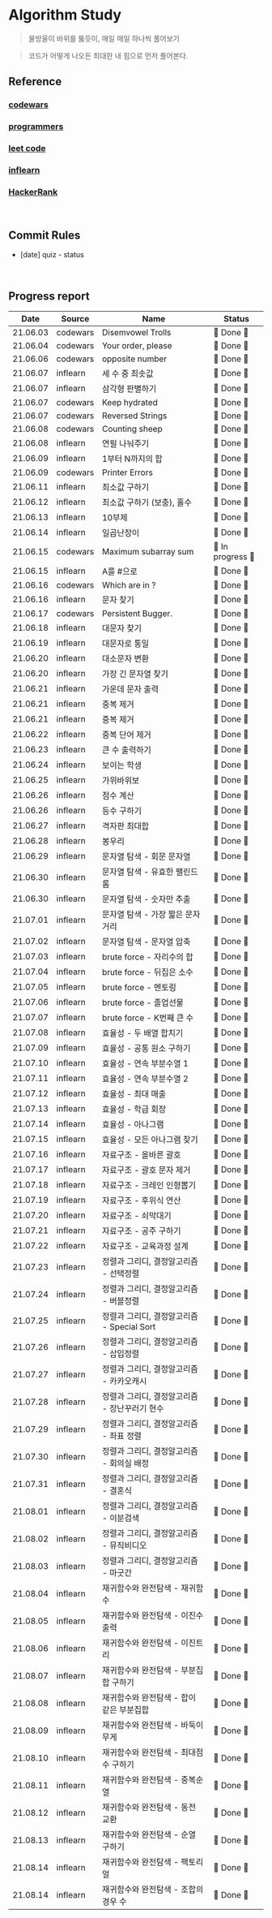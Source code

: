 # Algorithm Study

> 물방울이 바위를 뚫듯이, 매일 매일 하나씩 풀어보기

> 코드가 어떻게 나오든 최대한 내 힘으로 먼저 풀어본다.

## Reference

### [codewars](https://www.codewars.com/dashboard)

### [programmers](https://programmers.co.kr/)

### [leet code](https://leetcode.com/)

### [inflearn](https://www.inflearn.com/)

### [HackerRank](https://www.hackerrank.com/dashboard)

</br>

## Commit Rules

- [date] quiz - status

</br>

## Progress report

|   Date   | Source   | Name                                          | Status            |
| :------: | -------- | --------------------------------------------- | ----------------- |
| 21.06.03 | codewars | Disemvowel Trolls                             | 🎉 Done 🎉        |
| 21.06.04 | codewars | Your order, please                            | 🎉 Done 🎉        |
| 21.06.06 | codewars | opposite number                               | 🎉 Done 🎉        |
| 21.06.07 | inflearn | 세 수 중 최솟값                               | 🎉 Done 🎉        |
| 21.06.07 | inflearn | 삼각형 판별하기                               | 🎉 Done 🎉        |
| 21.06.07 | codewars | Keep hydrated                                 | 🎉 Done 🎉        |
| 21.06.07 | codewars | Reversed Strings                              | 🎉 Done 🎉        |
| 21.06.08 | codewars | Counting sheep                                | 🎉 Done 🎉        |
| 21.06.08 | inflearn | 연필 나눠주기                                 | 🎉 Done 🎉        |
| 21.06.09 | inflearn | 1부터 N까지의 합                              | 🎉 Done 🎉        |
| 21.06.09 | codewars | Printer Errors                                | 🎉 Done 🎉        |
| 21.06.11 | inflearn | 최소값 구하기                                 | 🎉 Done 🎉        |
| 21.06.12 | inflearn | 최소값 구하기 (보충), 홀수                    | 🎉 Done 🎉        |
| 21.06.13 | inflearn | 10부제                                        | 🎉 Done 🎉        |
| 21.06.14 | inflearn | 일곱난장이                                    | 🎉 Done 🎉        |
| 21.06.15 | codewars | Maximum subarray sum                          | 👻 In progress 👻 |
| 21.06.15 | inflearn | A를 #으로                                     | 🎉 Done 🎉        |
| 21.06.16 | codewars | Which are in ?                                | 🎉 Done 🎉        |
| 21.06.16 | inflearn | 문자 찾기                                     | 🎉 Done 🎉        |
| 21.06.17 | codewars | Persistent Bugger.                            | 🎉 Done 🎉        |
| 21.06.18 | inflearn | 대문자 찾기                                   | 🎉 Done 🎉        |
| 21.06.19 | inflearn | 대문자로 통일                                 | 🎉 Done 🎉        |
| 21.06.20 | inflearn | 대소문자 변환                                 | 🎉 Done 🎉        |
| 21.06.20 | inflearn | 가장 긴 문자열 찾기                           | 🎉 Done 🎉        |
| 21.06.21 | inflearn | 가운데 문자 출력                              | 🎉 Done 🎉        |
| 21.06.21 | inflearn | 중복 제거                                     | 🎉 Done 🎉        |
| 21.06.21 | inflearn | 중복 제거                                     | 🎉 Done 🎉        |
| 21.06.22 | inflearn | 중복 단어 제거                                | 🎉 Done 🎉        |
| 21.06.23 | inflearn | 큰 수 출력하기                                | 🎉 Done 🎉        |
| 21.06.24 | inflearn | 보이는 학생                                   | 🎉 Done 🎉        |
| 21.06.25 | inflearn | 가위바위보                                    | 🎉 Done 🎉        |
| 21.06.26 | inflearn | 점수 계산                                     | 🎉 Done 🎉        |
| 21.06.26 | inflearn | 등수 구하기                                   | 🎉 Done 🎉        |
| 21.06.27 | inflearn | 격자판 최대합                                 | 🎉 Done 🎉        |
| 21.06.28 | inflearn | 봉우리                                        | 🎉 Done 🎉        |
| 21.06.29 | inflearn | 문자열 탐색 - 회문 문자열                     | 🎉 Done 🎉        |
| 21.06.30 | inflearn | 문자열 탐색 - 유효한 팰린드롬                 | 🎉 Done 🎉        |
| 21.06.30 | inflearn | 문자열 탐색 - 숫자만 추출                     | 🎉 Done 🎉        |
| 21.07.01 | inflearn | 문자열 탐색 - 가장 짧은 문자거리              | 🎉 Done 🎉        |
| 21.07.02 | inflearn | 문자열 탐색 - 문자열 압축                     | 🎉 Done 🎉        |
| 21.07.03 | inflearn | brute force - 자리수의 합                     | 🎉 Done 🎉        |
| 21.07.04 | inflearn | brute force - 뒤집은 소수                     | 🎉 Done 🎉        |
| 21.07.05 | inflearn | brute force - 멘토링                          | 🎉 Done 🎉        |
| 21.07.06 | inflearn | brute force - 졸업선물                        | 🎉 Done 🎉        |
| 21.07.07 | inflearn | brute force - K번째 큰 수                     | 🎉 Done 🎉        |
| 21.07.08 | inflearn | 효율성 - 두 배열 합치기                       | 🎉 Done 🎉        |
| 21.07.09 | inflearn | 효율성 - 공통 원소 구하기                     | 🎉 Done 🎉        |
| 21.07.10 | inflearn | 효율성 - 연속 부분수열 1                      | 🎉 Done 🎉        |
| 21.07.11 | inflearn | 효율성 - 연속 부분수열 2                      | 🎉 Done 🎉        |
| 21.07.12 | inflearn | 효율성 - 최대 매출                            | 🎉 Done 🎉        |
| 21.07.13 | inflearn | 효율성 - 학급 회장                            | 🎉 Done 🎉        |
| 21.07.14 | inflearn | 효율성 - 아나그램                             | 🎉 Done 🎉        |
| 21.07.15 | inflearn | 효율성 - 모든 아나그램 찾기                   | 🎉 Done 🎉        |
| 21.07.16 | inflearn | 자료구조 - 올바른 괄호                        | 🎉 Done 🎉        |
| 21.07.17 | inflearn | 자료구조 - 괄호 문자 제거                     | 🎉 Done 🎉        |
| 21.07.18 | inflearn | 자료구조 - 크레인 인형뽑기                    | 🎉 Done 🎉        |
| 21.07.19 | inflearn | 자료구조 - 후위식 연산                        | 🎉 Done 🎉        |
| 21.07.20 | inflearn | 자료구조 - 쇠막대기                           | 🎉 Done 🎉        |
| 21.07.21 | inflearn | 자료구조 - 공주 구하기                        | 🎉 Done 🎉        |
| 21.07.22 | inflearn | 자료구조 - 교육과정 설계                      | 🎉 Done 🎉        |
| 21.07.23 | inflearn | 정렬과 그리디, 결정알고리즘 - 선택정렬        | 🎉 Done 🎉        |
| 21.07.24 | inflearn | 정렬과 그리디, 결정알고리즘 - 버블정렬        | 🎉 Done 🎉        |
| 21.07.25 | inflearn | 정렬과 그리디, 결정알고리즘 - Special Sort    | 🎉 Done 🎉        |
| 21.07.26 | inflearn | 정렬과 그리디, 결정알고리즘 - 삽입정렬        | 🎉 Done 🎉        |
| 21.07.27 | inflearn | 정렬과 그리디, 결정알고리즘 - 카카오캐시      | 🎉 Done 🎉        |
| 21.07.28 | inflearn | 정렬과 그리디, 결정알고리즘 - 장난꾸러기 현수 | 🎉 Done 🎉        |
| 21.07.29 | inflearn | 정렬과 그리디, 결정알고리즘 - 좌표 정렬       | 🎉 Done 🎉        |
| 21.07.30 | inflearn | 정렬과 그리디, 결정알고리즘 - 회의실 배정     | 🎉 Done 🎉        |
| 21.07.31 | inflearn | 정렬과 그리디, 결정알고리즘 - 결혼식          | 🎉 Done 🎉        |
| 21.08.01 | inflearn | 정렬과 그리디, 결정알고리즘 - 이분검색        | 🎉 Done 🎉        |
| 21.08.02 | inflearn | 정렬과 그리디, 결정알고리즘 - 뮤직비디오      | 🎉 Done 🎉        |
| 21.08.03 | inflearn | 정렬과 그리디, 결정알고리즘 - 마굿간          | 🎉 Done 🎉        |
| 21.08.04 | inflearn | 재귀함수와 완전탐색 - 재귀함수                | 🎉 Done 🎉        |
| 21.08.05 | inflearn | 재귀함수와 완전탐색 - 이진수 출력             | 🎉 Done 🎉        |
| 21.08.06 | inflearn | 재귀함수와 완전탐색 - 이진트리                | 🎉 Done 🎉        |
| 21.08.07 | inflearn | 재귀함수와 완전탐색 - 부분집합 구하기         | 🎉 Done 🎉        |
| 21.08.08 | inflearn | 재귀함수와 완전탐색 - 합이 같은 부분집합      | 🎉 Done 🎉        |
| 21.08.09 | inflearn | 재귀함수와 완전탐색 - 바둑이 무게             | 🎉 Done 🎉        |
| 21.08.10 | inflearn | 재귀함수와 완전탐색 - 최대점수 구하기         | 🎉 Done 🎉        |
| 21.08.11 | inflearn | 재귀함수와 완전탐색 - 중복순열                | 🎉 Done 🎉        |
| 21.08.12 | inflearn | 재귀함수와 완전탐색 - 동전 교환               | 🎉 Done 🎉        |
| 21.08.13 | inflearn | 재귀함수와 완전탐색 - 순열 구하기             | 🎉 Done 🎉        |
| 21.08.14 | inflearn | 재귀함수와 완전탐색 - 팩토리얼                | 🎉 Done 🎉        |
| 21.08.14 | inflearn | 재귀함수와 완전탐색 - 조합의 경우 수          | 🎉 Done 🎉        |
